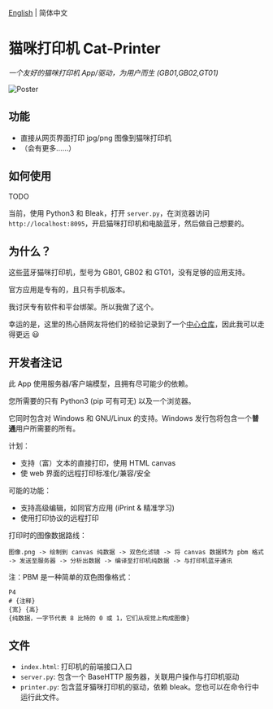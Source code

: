 [English](README.md) | 简体中文

# 猫咪打印机 Cat-Printer

*一个友好的猫咪打印机 App/驱动，为用户而生 (GB01,GB02,GT01)*

![Poster](https://repository-images.githubusercontent.com/403563361/0a315f6a-7cae-48d7-bfd4-d6fac5415d7c)

## 功能

- 直接从网页界面打印 jpg/png 图像到猫咪打印机
- （会有更多……）

## 如何使用

TODO

当前，使用 Python3 和 Bleak，打开 `server.py`，在浏览器访问 `http://localhost:8095`，开启猫咪打印机和电脑蓝牙，然后做自己想要的。

## 为什么？

这些蓝牙猫咪打印机，型号为 GB01, GB02 和 GT01，没有足够的应用支持。

官方应用是专有的，且只有手机版本。

我讨厌专有软件和平台绑架。所以我做了这个。

幸运的是，这里的热心肠网友将他们的经验记录到了一个[中心仓库](https://github.com/JJJollyjim/catprinter)，因此我可以走得更远 😃

## 开发者注记

此 App 使用服务器/客户端模型，且拥有尽可能少的依赖。

您所需要的只有 Python3 (pip 可有可无) 以及一个浏览器。

它同时包含对 Windows 和 GNU/Linux 的支持。Windows 发行包将包含一个**普通**用户所需要的所有。

计划：

- 支持（富）文本的直接打印，使用 HTML canvas
- 使 web 界面的远程打印标准化/兼容/安全

可能的功能：

- 支持高级编辑，如同官方应用 (iPrint & 精准学习)
- 使用打印协议的远程打印

打印时的图像数据路线：

`图像.png -> 绘制到 canvas 纯数据 -> 双色化滤镜 -> 将 canvas 数据转为 pbm 格式 -> 发送至服务器 -> 分析出数据 -> 编译至打印机纯数据 -> 与打印机蓝牙通讯`

注：PBM 是一种简单的双色图像格式：

```
P4
# {注释}
{宽} {高}
{纯数据，一字节代表 8 比特的 0 或 1，它们从视觉上构成图像}
```

## 文件

- `index.html`: 打印机的前端接口入口
- `server.py`: 包含一个 BaseHTTP 服务器，关联用户操作与打印机驱动
- `printer.py`: 包含蓝牙猫咪打印机的驱动，依赖 bleak。您也可以在命令行中运行此文件。
